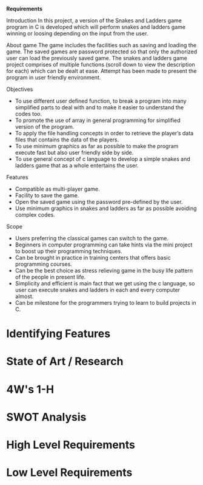 **Requirements** 

Introduction
  In this project, a version of the Snakes and Ladders game program in C is developed which will perform snakes and ladders game winning or loosing depending on the input from the user. 
   
 About game
  The game includes the facilities such as saving and loading the game. The saved games are password protected so that only the authorized user can load the previously saved game. The snakes and ladders game project comprises of multiple functions (scroll down to view the description for each) which can be dealt at ease. Attempt has been made to present the program in user friendly environment.
  
 Objectives
  * To use different user defined function, to break a program into many simplified parts to deal with and to make it easier to understand the codes too.
  * To promote the use of array in general programming for simplified version of the program.
  * To apply the file handling concepts in order to retrieve the player’s data files that contains the data of the players.
  * To use minimum graphics as far as possible to make the program execute fast but also user friendly side by side.
  * To use general concept of c language to develop a simple snakes and ladders game that as a whole entertains the user.

 Features
  * Compatible as multi-player game.
  * Facility to save the game.
  * Open the saved game using the password pre-defined by the user.
  * Use minimum graphics in snakes and ladders as far as possible avoiding complex codes.

 Scope
  * Users preferring the classical games can switch to the game.
  * Beginners in computer programming can take hints via the mini project to boost up their programming techniques.
  * Can be brought in practice in training centers that offers basic programming courses.
  * Can be the best choice as stress relieving game in the busy life pattern of the people in present life.
  * Simplicity and efficient is main fact that we get using the c language, so user can execute snakes and ladders in each and every computer almost.
  * Can be milestone for the programmers trying to learn to build projects in C.

# Identifying Features

# State of Art / Research

# 4W's 1-H 

# SWOT Analysis

# High Level Requirements

# Low Level Requirements
